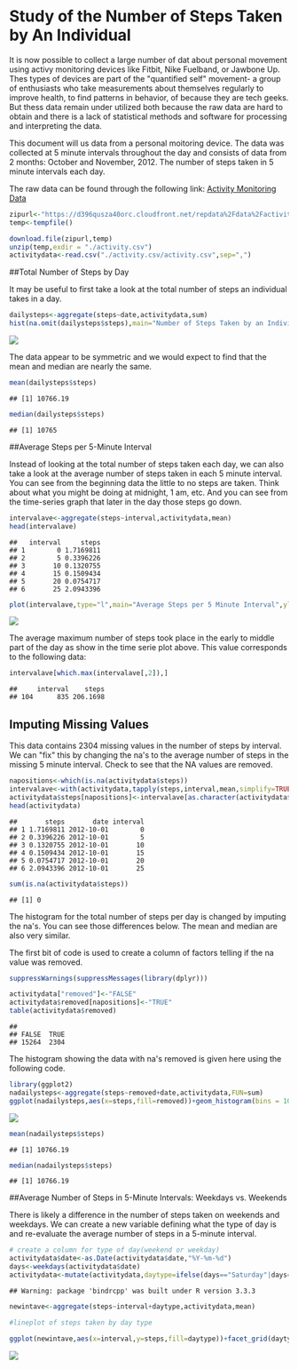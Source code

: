 Study of the Number of Steps Taken by An Individual
====================================================

It is now possible to collect a large number of dat about personal movement using activy monitoring devices like Fitbit, Nike Fuelband, or Jawbone Up. Thes types of devices are part of the "quantified self" movement- a group of enthusiasts who take measurements about themselves regularly to improve health, to find patterns in behavior, of because they are tech geeks. But thess data remain under utilized both because the raw data are hard to obtain and there is a lack of statistical methods and software for processing and interpreting the data.  

This document will us data from a personal moitoring device.  The data was collected at 5 minute intervals throughout the day and consists of data from 2 months: October and November, 2012. The number of steps taken in 5 minute intervals each day.

The raw data can be found through the following link: [Activity Monitoring Data](https://d396qusza40orc.cloudfront.net/repdata%2Fdata%2Factivity.zip)


```r
zipurl<-"https://d396qusza40orc.cloudfront.net/repdata%2Fdata%2Factivity.zip"
temp<-tempfile()

download.file(zipurl,temp)
unzip(temp,exdir = "./activity.csv")
activitydata<-read.csv("./activity.csv/activity.csv",sep=",")
```

##Total Number of Steps by Day

It may be useful to first take a look at the total number of steps an individual takes in a day.


```r
dailysteps<-aggregate(steps~date,activitydata,sum)
hist(na.omit(dailysteps$steps),main="Number of Steps Taken by an Individual Each Day(Nas ommitted)",xlab="Number of Steps",col="magenta")
```

![](unnamed-chunk-1-1.png)<!-- -->

The data appear to be symmetric and we would expect to find that the mean and median are nearly the same.



```r
mean(dailysteps$steps)
```

```
## [1] 10766.19
```

```r
median(dailysteps$steps)
```

```
## [1] 10765
```

##Average Steps per 5-Minute Interval

Instead of looking at the total number of steps taken each day, we can also take a look at the average number of steps taken in each 5 minute interval. You can see from the beginning data the little to no steps are taken.  Think about what you might be doing at midnight, 1 am, etc.  And you can see from the time-series graph that later in the day those steps go down.  


```r
intervalave<-aggregate(steps~interval,activitydata,mean)
head(intervalave)
```

```
##   interval     steps
## 1        0 1.7169811
## 2        5 0.3396226
## 3       10 0.1320755
## 4       15 0.1509434
## 5       20 0.0754717
## 6       25 2.0943396
```

```r
plot(intervalave,type="l",main="Average Steps per 5 Minute Interval",ylab="Average Steps")
```

![](unnamed-chunk-3-1.png)<!-- -->

The average maximum number of steps took place in the early to middle part of the day as show in the time serie plot above. This value corresponds to the following data:


```r
intervalave[which.max(intervalave[,2]),]
```

```
##     interval    steps
## 104      835 206.1698
```

## Imputing Missing Values

This data contains 2304 missing values in the number of steps by interval.  We can "fix" this by changing the na's to the average number of steps in the missing 5 minute interval. Check to see that the NA values are removed.


```r
napositions<-which(is.na(activitydata$steps))
intervalave<-with(activitydata,tapply(steps,interval,mean,simplify=TRUE,na.rm=TRUE))
activitydata$steps[napositions]<-intervalave[as.character(activitydata$interval[napositions])]
head(activitydata)
```

```
##       steps       date interval
## 1 1.7169811 2012-10-01        0
## 2 0.3396226 2012-10-01        5
## 3 0.1320755 2012-10-01       10
## 4 0.1509434 2012-10-01       15
## 5 0.0754717 2012-10-01       20
## 6 2.0943396 2012-10-01       25
```

```r
sum(is.na(activitydata$steps))
```

```
## [1] 0
```

The histogram for the total number of steps per day is changed by imputing the na's.  You can see those differences below.  The mean and median are also very similar. 

The first bit of code is used to create a column of factors telling if the na value was removed. 


```r
suppressWarnings(suppressMessages(library(dplyr)))

activitydata["removed"]<-"FALSE"
activitydata$removed[napositions]<-"TRUE"
table(activitydata$removed)
```

```
## 
## FALSE  TRUE 
## 15264  2304
```

The histogram showing the data with na's removed is given here using the following code.


```r
library(ggplot2)
nadailysteps<-aggregate(steps~removed+date,activitydata,FUN=sum)
ggplot(nadailysteps,aes(x=steps,fill=removed))+geom_histogram(bins = 10,color="black")+labs(xlab="Total Steps",title="Total Daily Steps with NA values imputed")+scale_fill_manual(values=c("blue","magenta"))
```

![](unnamed-chunk-7-1.png)<!-- -->

```r
mean(nadailysteps$steps)
```

```
## [1] 10766.19
```

```r
median(nadailysteps$steps)
```

```
## [1] 10766.19
```


##Average Number of Steps in 5-Minute Intervals: Weekdays vs. Weekends

There is likely a difference in the number of steps taken on weekends and weekdays.  We can create a new variable defining what the type of day is and re-evaluate the average number of steps in a 5-minute interval. 


```r
# create a column for type of day(weekend or weekday)
activitydata$date<-as.Date(activitydata$date,"%Y-%m-%d")
days<-weekdays(activitydata$date)
activitydata<-mutate(activitydata,daytype=ifelse(days=="Saturday"|days=="Sunday","Weekend","Weekday"))
```

```
## Warning: package 'bindrcpp' was built under R version 3.3.3
```

```r
newintave<-aggregate(steps~interval+daytype,activitydata,mean)

#lineplot of steps taken by day type

ggplot(newintave,aes(x=interval,y=steps,fill=daytype))+facet_grid(daytype~.)+geom_line()+labs(x="Time Interval",y="Average Number of Steps",title="Average Number of Steps by Type of Day")
```

![](unnamed-chunk-8-1.png)<!-- -->

